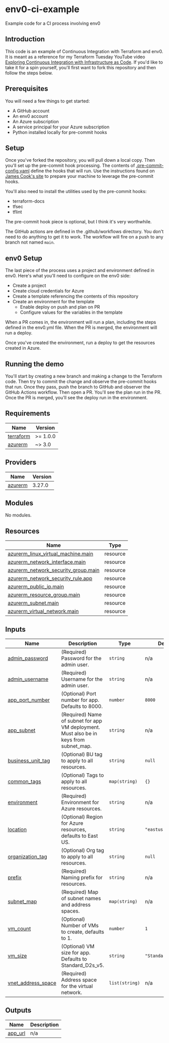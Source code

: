 # env0-ci-example

Example code for a CI process involving env0

## Introduction

This code is an example of Continuous Integration with Terraform and env0. It is meant as a reference for my Terraform Tuesday YouTube video [Exploring Continuous Integration with Infrastructure as Code](https://youtu.be/PQjs5rDbPbg). If you'd like to take it for a spin yourself, you'll first want to fork this repository and then follow the steps below.

## Prerequisites

You will need a few things to get started:

* A GitHub account
* An env0 account
* An Azure subscription
* A service principal for your Azure subscription
* Python installed locally for pre-commit hooks

## Setup

Once you've forked the repository, you will pull down a local copy. Then you'll set up the pre-commit hook processing. The contents of [.pre-commit-config.yaml](.pre-commit-config.yaml) define the hooks that will run. Use the instructions found on [James Cook's site](https://jamescook.dev/pre-commit-for-terraform) to prepare your machine to leverage the pre-commit hooks.

You'll also need to install the utilities used by the pre-commit hooks:

* terraform-docs
* tfsec
* tflint

The pre-commit hook piece is optional, but I think it's very worthwhile.

The GitHub actions are defined in the .github/workflows directory. You don't need to do anything to get it to work. The workflow will fire on a push to any branch not named `main`.

## env0 Setup

The last piece of the process uses a project and environment defined in env0. Here's what you'll need to configure on the env0 side:

* Create a project
* Create cloud credentials for Azure
* Create a template referencing the contents of this repository
* Create an environment for the template
  * Enable deploy on push and plan on PR
  * Configure values for the variables in the template

When a PR comes in, the environment will run a plan, including the steps defined in the env0.yml file. When the PR is merged, the environment will run a deploy.

Once you've created the environment, run a deploy to get the resources created in Azure.

## Running the demo

You'll start by creating a new branch and making a change to the Terraform code. Then try to commit the change and observe the pre-commit hooks that run. Once they pass, push the branch to GitHub and observer the GitHub Actions workflow. Then open a PR. You'll see the plan run in the PR. Once the PR is merged, you'll see the deploy run in the environment.

<!-- BEGIN_TF_DOCS -->
## Requirements

| Name | Version |
|------|---------|
| <a name="requirement_terraform"></a> [terraform](#requirement\_terraform) | >= 1.0.0 |
| <a name="requirement_azurerm"></a> [azurerm](#requirement\_azurerm) | ~> 3.0 |

## Providers

| Name | Version |
|------|---------|
| <a name="provider_azurerm"></a> [azurerm](#provider\_azurerm) | 3.27.0 |

## Modules

No modules.

## Resources

| Name | Type |
|------|------|
| [azurerm_linux_virtual_machine.main](https://registry.terraform.io/providers/hashicorp/azurerm/latest/docs/resources/linux_virtual_machine) | resource |
| [azurerm_network_interface.main](https://registry.terraform.io/providers/hashicorp/azurerm/latest/docs/resources/network_interface) | resource |
| [azurerm_network_security_group.main](https://registry.terraform.io/providers/hashicorp/azurerm/latest/docs/resources/network_security_group) | resource |
| [azurerm_network_security_rule.app](https://registry.terraform.io/providers/hashicorp/azurerm/latest/docs/resources/network_security_rule) | resource |
| [azurerm_public_ip.main](https://registry.terraform.io/providers/hashicorp/azurerm/latest/docs/resources/public_ip) | resource |
| [azurerm_resource_group.main](https://registry.terraform.io/providers/hashicorp/azurerm/latest/docs/resources/resource_group) | resource |
| [azurerm_subnet.main](https://registry.terraform.io/providers/hashicorp/azurerm/latest/docs/resources/subnet) | resource |
| [azurerm_virtual_network.main](https://registry.terraform.io/providers/hashicorp/azurerm/latest/docs/resources/virtual_network) | resource |

## Inputs

| Name | Description | Type | Default | Required |
|------|-------------|------|---------|:--------:|
| <a name="input_admin_password"></a> [admin\_password](#input\_admin\_password) | (Required) Password for the admin user. | `string` | n/a | yes |
| <a name="input_admin_username"></a> [admin\_username](#input\_admin\_username) | (Required) Username for the admin user. | `string` | n/a | yes |
| <a name="input_app_port_number"></a> [app\_port\_number](#input\_app\_port\_number) | (Optional) Port number for app. Defaults to 8000. | `number` | `8000` | no |
| <a name="input_app_subnet"></a> [app\_subnet](#input\_app\_subnet) | (Required) Name of subnet for app VM deployment. Must also be in keys from subnet\_map. | `string` | n/a | yes |
| <a name="input_business_unit_tag"></a> [business\_unit\_tag](#input\_business\_unit\_tag) | (Optional) BU tag to apply to all resources. | `string` | `null` | no |
| <a name="input_common_tags"></a> [common\_tags](#input\_common\_tags) | (Optional) Tags to apply to all resources. | `map(string)` | `{}` | no |
| <a name="input_environment"></a> [environment](#input\_environment) | (Required) Environment for Azure resources. | `string` | n/a | yes |
| <a name="input_location"></a> [location](#input\_location) | (Optional) Region for Azure resources, defaults to East US. | `string` | `"eastus"` | no |
| <a name="input_organization_tag"></a> [organization\_tag](#input\_organization\_tag) | (Optional) Org tag to apply to all resources. | `string` | `null` | no |
| <a name="input_prefix"></a> [prefix](#input\_prefix) | (Required) Naming prefix for resources. | `string` | n/a | yes |
| <a name="input_subnet_map"></a> [subnet\_map](#input\_subnet\_map) | (Required) Map of subnet names and address spaces. | `map(string)` | n/a | yes |
| <a name="input_vm_count"></a> [vm\_count](#input\_vm\_count) | (Optional) Number of VMs to create, defaults to 1. | `number` | `1` | no |
| <a name="input_vm_size"></a> [vm\_size](#input\_vm\_size) | (Optional) VM size for app. Defaults to Standard\_D2s\_v5. | `string` | `"Standard_D2s_v5"` | no |
| <a name="input_vnet_address_space"></a> [vnet\_address\_space](#input\_vnet\_address\_space) | (Required) Address space for the virtual network. | `list(string)` | n/a | yes |

## Outputs

| Name | Description |
|------|-------------|
| <a name="output_app_url"></a> [app\_url](#output\_app\_url) | n/a |
<!-- END_TF_DOCS -->